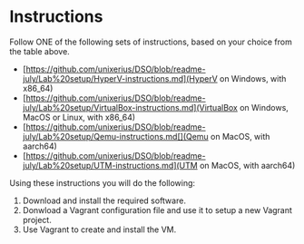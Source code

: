 # Instructions

Follow ONE of the following sets of instructions, based on your choice from the table above.

* [https://github.com/unixerius/DSO/blob/readme-july/Lab%20setup/HyperV-instructions.md](HyperV on Windows, with x86_64)
* [https://github.com/unixerius/DSO/blob/readme-july/Lab%20setup/VirtualBox-instructions.md](VirtualBox on Windows, MacOS or Linux, with x86_64)
* [https://github.com/unixerius/DSO/blob/readme-july/Lab%20setup/Qemu-instructions.md[](Qemu on MacOS, with aarch64)
* [https://github.com/unixerius/DSO/blob/readme-july/Lab%20setup/UTM-instructions.md](UTM on MacOS, with aarch64)

Using these instructions you will do the following:

1. Download and install the required software.
2. Donwload a Vagrant configuration file and use it to setup a new Vagrant project.
3. Use Vagrant to create and install the VM.

